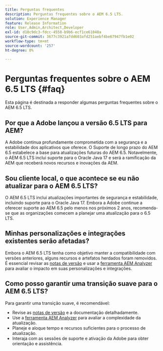 ```yaml
---
title: Perguntas frequentes
description: Perguntas frequentes sobre o AEM 6.5 LTS.
solution: Experience Manager
feature: Release Information
role: User,Admin,Architect,Developer
exl-id: d18c9dc3-fdcc-4558-b9b6-ecf1ce61048a
source-git-commit: 3677c3921a7dd603afd251aebf4be67947fb1e02
workflow-type: tm+mt
source-wordcount: '257'
ht-degree: 0%

---
```


# Perguntas frequentes sobre o AEM 6.5 LTS {#faq}

Esta página é destinada a responder algumas perguntas frequentes sobre o AEM 6.5 LTS.

## Por que a Adobe lançou a versão 6.5 LTS para AEM?

A Adobe continua profundamente comprometida com a segurança e a estabilidade dos aplicativos que oferece. O Suporte de longo prazo do AEM 6.5 estabelece a base para atualizações futuras do AEM 6.5. Notavelmente, o AEM 6.5 LTS inclui suporte para o Oracle Java 17 e será a ramificação da AEM que receberá novos recursos e inovações da AEM.

## Sou cliente local, o que acontece se eu não atualizar para o AEM 6.5 LTS?

O AEM 6.5 LTS inclui atualizações importantes de segurança e estabilidade, incluindo suporte para o Oracle Java 17. Embora a Adobe continue a oferecer suporte ao AEM 6.5 pelo menos nos próximos 2 anos, recomenda-se que as organizações comecem a planejar uma atualização para o 6.5 LTS.

## Minhas personalizações e integrações existentes serão afetadas?

Embora o AEM 6.5 LTS tenha como objetivo manter a compatibilidade com versões anteriores, alguns recursos e artefatos herdados foram removidos.
É essencial revisar as [notas de versão](/help/release-notes/release-notes.md#deprecated-and-removed-features) e usar a [ferramenta AEM Analyzer](/help/sites-deploying/aem-analyzer.md) para avaliar o impacto em suas personalizações e integrações.

## Como posso garantir uma transição suave para o AEM 6.5 LTS?

Para garantir uma transição suave, é recomendável:

* Revise as [notas de versão](/help/release-notes/release-notes.md) e a documentação detalhadamente.
* Use a [ferramenta AEM Analyzer](/help/sites-deploying/aem-analyzer.md) para avaliar a complexidade da atualização.
* Planeje e aloque tempo e recursos suficientes para o processo de atualização.
* Interaja com as sessões de suporte e ativação da Adobe para obter orientação e assistência.
